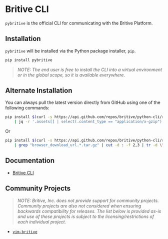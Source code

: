 # Britive CLI

`pybritive` is the official CLI for communicating with the Britive Platform.

## Installation

`pybritive` will be installed via the Python package installer, `pip`.

```sh
pip install pybritive
```

> _NOTE: The end user is free to install the CLI into a virtual environment or in the global scope,_
> _so it is available everywhere._

## Alternate Installation

You can always pull the latest version directly from GitHub using one of the following commands:

```sh
pip install $(curl -s https://api.github.com/repos/britive/python-cli/releases/latest \
    | jq -r '.assets[] | select(.content_type == "application/x-gzip") | .browser_download_url')
```

Or

```sh
pip install $(curl -s https://api.github.com/repos/britive/python-cli/releases/latest \
    | grep "browser_download_url.*.tar.gz" | cut -d : -f 2,3 | tr -d \")
```

## Documentation

* [Britive CLI](https://britive.github.io/python-cli)

## Community Projects

> _NOTE:_
> _Britive, Inc. does not provide support for community projects._
> _Community projects are also not considered when ensuring backwards compatibility for releases._
> _The list below is provided as-is and use of these projects is subject to the licensing/restrictions of each_
> _individual project._

* [`vim-britive`](https://github.com/pbnj/vim-britive)
